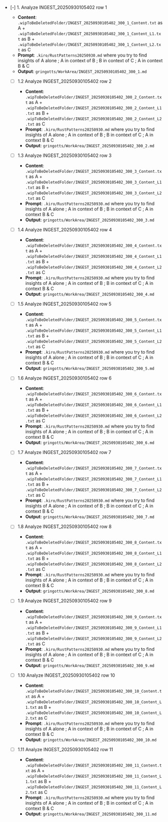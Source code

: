 - [-] 1. Analyze INGEST_20250930105402 row 1
  - **Content**: `.wipToBeDeletedFolder/INGEST_20250930105402_300_1_Content.txt` as A + `.wipToBeDeletedFolder/INGEST_20250930105402_300_1_Content_L1.txt` as B + `.wipToBeDeletedFolder/INGEST_20250930105402_300_1_Content_L2.txt` as C
  - **Prompt**: `.kiro/RustPatterns20250930.md` where you try to find insights of A alone ; A in context of B ; B in context of C ; A in context B & C
  - **Output**: `gringotts/WorkArea/INGEST_20250930105402_300_1.md`

  - [ ] 1.2 Analyze INGEST_20250930105402 row 2
    - **Content**: `.wipToBeDeletedFolder/INGEST_20250930105402_300_2_Content.txt` as A + `.wipToBeDeletedFolder/INGEST_20250930105402_300_2_Content_L1.txt` as B + `.wipToBeDeletedFolder/INGEST_20250930105402_300_2_Content_L2.txt` as C
    - **Prompt**: `.kiro/RustPatterns20250930.md` where you try to find insights of A alone ; A in context of B ; B in context of C ; A in context B & C
    - **Output**: `gringotts/WorkArea/INGEST_20250930105402_300_2.md`

  - [ ] 1.3 Analyze INGEST_20250930105402 row 3
    - **Content**: `.wipToBeDeletedFolder/INGEST_20250930105402_300_3_Content.txt` as A + `.wipToBeDeletedFolder/INGEST_20250930105402_300_3_Content_L1.txt` as B + `.wipToBeDeletedFolder/INGEST_20250930105402_300_3_Content_L2.txt` as C
    - **Prompt**: `.kiro/RustPatterns20250930.md` where you try to find insights of A alone ; A in context of B ; B in context of C ; A in context B & C
    - **Output**: `gringotts/WorkArea/INGEST_20250930105402_300_3.md`

  - [ ] 1.4 Analyze INGEST_20250930105402 row 4
    - **Content**: `.wipToBeDeletedFolder/INGEST_20250930105402_300_4_Content.txt` as A + `.wipToBeDeletedFolder/INGEST_20250930105402_300_4_Content_L1.txt` as B + `.wipToBeDeletedFolder/INGEST_20250930105402_300_4_Content_L2.txt` as C
    - **Prompt**: `.kiro/RustPatterns20250930.md` where you try to find insights of A alone ; A in context of B ; B in context of C ; A in context B & C
    - **Output**: `gringotts/WorkArea/INGEST_20250930105402_300_4.md`

  - [ ] 1.5 Analyze INGEST_20250930105402 row 5
    - **Content**: `.wipToBeDeletedFolder/INGEST_20250930105402_300_5_Content.txt` as A + `.wipToBeDeletedFolder/INGEST_20250930105402_300_5_Content_L1.txt` as B + `.wipToBeDeletedFolder/INGEST_20250930105402_300_5_Content_L2.txt` as C
    - **Prompt**: `.kiro/RustPatterns20250930.md` where you try to find insights of A alone ; A in context of B ; B in context of C ; A in context B & C
    - **Output**: `gringotts/WorkArea/INGEST_20250930105402_300_5.md`

  - [ ] 1.6 Analyze INGEST_20250930105402 row 6
    - **Content**: `.wipToBeDeletedFolder/INGEST_20250930105402_300_6_Content.txt` as A + `.wipToBeDeletedFolder/INGEST_20250930105402_300_6_Content_L1.txt` as B + `.wipToBeDeletedFolder/INGEST_20250930105402_300_6_Content_L2.txt` as C
    - **Prompt**: `.kiro/RustPatterns20250930.md` where you try to find insights of A alone ; A in context of B ; B in context of C ; A in context B & C
    - **Output**: `gringotts/WorkArea/INGEST_20250930105402_300_6.md`

  - [ ] 1.7 Analyze INGEST_20250930105402 row 7
    - **Content**: `.wipToBeDeletedFolder/INGEST_20250930105402_300_7_Content.txt` as A + `.wipToBeDeletedFolder/INGEST_20250930105402_300_7_Content_L1.txt` as B + `.wipToBeDeletedFolder/INGEST_20250930105402_300_7_Content_L2.txt` as C
    - **Prompt**: `.kiro/RustPatterns20250930.md` where you try to find insights of A alone ; A in context of B ; B in context of C ; A in context B & C
    - **Output**: `gringotts/WorkArea/INGEST_20250930105402_300_7.md`

  - [ ] 1.8 Analyze INGEST_20250930105402 row 8
    - **Content**: `.wipToBeDeletedFolder/INGEST_20250930105402_300_8_Content.txt` as A + `.wipToBeDeletedFolder/INGEST_20250930105402_300_8_Content_L1.txt` as B + `.wipToBeDeletedFolder/INGEST_20250930105402_300_8_Content_L2.txt` as C
    - **Prompt**: `.kiro/RustPatterns20250930.md` where you try to find insights of A alone ; A in context of B ; B in context of C ; A in context B & C
    - **Output**: `gringotts/WorkArea/INGEST_20250930105402_300_8.md`

  - [ ] 1.9 Analyze INGEST_20250930105402 row 9
    - **Content**: `.wipToBeDeletedFolder/INGEST_20250930105402_300_9_Content.txt` as A + `.wipToBeDeletedFolder/INGEST_20250930105402_300_9_Content_L1.txt` as B + `.wipToBeDeletedFolder/INGEST_20250930105402_300_9_Content_L2.txt` as C
    - **Prompt**: `.kiro/RustPatterns20250930.md` where you try to find insights of A alone ; A in context of B ; B in context of C ; A in context B & C
    - **Output**: `gringotts/WorkArea/INGEST_20250930105402_300_9.md`

  - [ ] 1.10 Analyze INGEST_20250930105402 row 10
    - **Content**: `.wipToBeDeletedFolder/INGEST_20250930105402_300_10_Content.txt` as A + `.wipToBeDeletedFolder/INGEST_20250930105402_300_10_Content_L1.txt` as B + `.wipToBeDeletedFolder/INGEST_20250930105402_300_10_Content_L2.txt` as C
    - **Prompt**: `.kiro/RustPatterns20250930.md` where you try to find insights of A alone ; A in context of B ; B in context of C ; A in context B & C
    - **Output**: `gringotts/WorkArea/INGEST_20250930105402_300_10.md`

  - [ ] 1.11 Analyze INGEST_20250930105402 row 11
    - **Content**: `.wipToBeDeletedFolder/INGEST_20250930105402_300_11_Content.txt` as A + `.wipToBeDeletedFolder/INGEST_20250930105402_300_11_Content_L1.txt` as B + `.wipToBeDeletedFolder/INGEST_20250930105402_300_11_Content_L2.txt` as C
    - **Prompt**: `.kiro/RustPatterns20250930.md` where you try to find insights of A alone ; A in context of B ; B in context of C ; A in context B & C
    - **Output**: `gringotts/WorkArea/INGEST_20250930105402_300_11.md`

